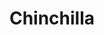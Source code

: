 ---
title: Chinchilla
training:
  code:
    pretraining:
      value: 1
    finetuning:
      value: 1
    alignment:
      value: N/A
  data:
    pretraining:
      value: 1
    sft:
      value: N/A
    alignment:
      value: N/A
evaluation:
  code:
    general:
      value: 1
    safety:
      value: N/A
  data:
    utility:
      value: N/A
    safety:
      value: N/A
deployment:
  code:
    inference:
      value: 1
  data:
    weights:
      value: 1

---